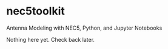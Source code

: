 # nec5toolkit
Antenna Modeling with NEC5, Python, and Jupyter Notebooks

Nothing here yet.  Check back later.

